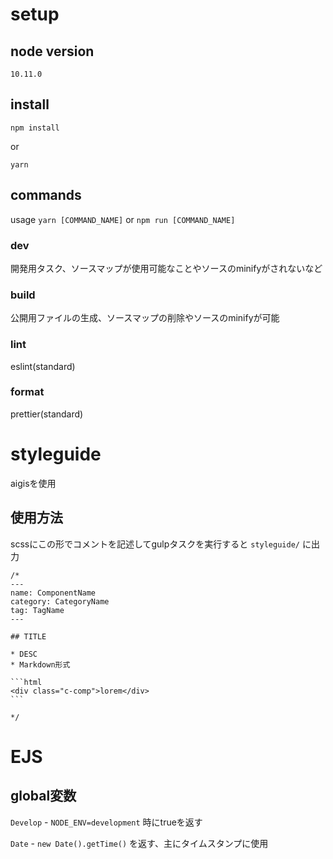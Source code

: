 # setup

## node version

`10.11.0`

## install

```
npm install
```

or

```
yarn
```

## commands

usage `yarn [COMMAND_NAME]` or `npm run [COMMAND_NAME]`

### dev

開発用タスク、ソースマップが使用可能なことやソースのminifyがされないなど

### build

公開用ファイルの生成、ソースマップの削除やソースのminifyが可能

### lint

eslint(standard)

### format

prettier(standard)

# styleguide

aigisを使用

## 使用方法

scssにこの形でコメントを記述してgulpタスクを実行すると `styleguide/` に出力

~~~
/*
---
name: ComponentName
category: CategoryName
tag: TagName
---

## TITLE

* DESC
* Markdown形式

```html
<div class="c-comp">lorem</div>
```

*/
~~~

# EJS

## global変数

`Develop` - `NODE_ENV=development` 時にtrueを返す

`Date` - `new Date().getTime()` を返す、主にタイムスタンプに使用


